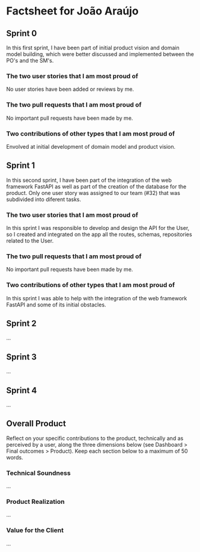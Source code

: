 # Factsheet for João Araújo

## Sprint 0

In this first sprint, I have been part of initial product vision and domain model building, which were better discussed and implemented between the PO's and the SM's.

### The two user stories that I am most proud of

No user stories have been added or reviews by me.

### The two pull requests that I am most proud of

No important pull requests have been made by me.

### Two contributions of other types that I am most proud of

Envolved at initial development of domain model and product vision.

## Sprint 1

In this second sprint, I have been part of the integration of the web framework FastAPI as well as part of the creation of the database for the product. Only one user story was assigned to our team (#32) that was subdivided into diferent tasks.

### The two user stories that I am most proud of
In this sprint I was responsible to develop and design the API for the User, so I created and integrated on the app all the routes, schemas, repositories related to the User.

### The two pull requests that I am most proud of
No important pull requests have been made by me.

### Two contributions of other types that I am most proud of
In this sprint I was able to help with the integration of the web framework FastAPI and some of its initial obstacles.


## Sprint 2

...


## Sprint 3

...


## Sprint 4

...


## Overall Product

Reflect on your specific contributions to the product, technically and as perceived by a user, along the three dimensions below (see Dashboard > Final outcomes > Product). Keep each section below to a maximum of 50 words.


### Technical Soundness

...


### Product Realization

...


### Value for the Client

...
